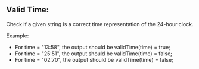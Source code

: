 ## Valid Time:  

Check if a given string is a correct time representation of the 24-hour clock.  
  
Example:  
- For time = "13:58", the output should be validTime(time) = true;  
- For time = "25:51", the output should be validTime(time) = false;  
- For time = "02:70", the output should be validTime(time) = false;  
